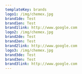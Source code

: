 ```yaml
---
templateKey: brands
logo1: /img/chemex.jpg
brand1de: Test
brand1en: Test
brand1link: http://www.google.com
logo2: /img/chemex.jpg
brand2de: Test
brand2en: Test
brand2link: http://www.google.com
logo3: /img/chemex.jpg
brand3de: Test
brand3en: Test
brand3link: http://www.google.com
---
```

